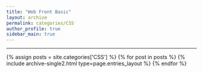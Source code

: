 ```yaml
---
title: "Web Front Basic"
layout: archive
permalink: categories/CSS
author_profile: true
sidebar_main: true
---
```


<!-- 공백이 포함되어 있는 카테고리 이름의 경우 site.categories['a b c'] 이런식으로! -->

***

{% assign posts = site.categories['CSS'] %}
{% for post in posts %} {% include archive-single2.html type=page.entries_layout %} {% endfor %}